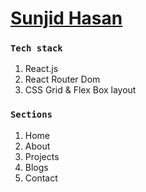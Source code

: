 # [Sunjid Hasan](https://sunjid-dev.web.app/)

### `Tech stack`

1. React.js
2. React Router Dom
3. CSS Grid & Flex Box layout


### `Sections`
1. Home
2. About
3. Projects
4. Blogs
5. Contact


